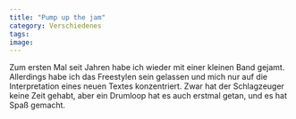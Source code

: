 ```yaml
---
title: "Pump up the jam"
category: Verschiedenes
tags: 
image: 
---
```


Zum ersten Mal seit Jahren habe ich wieder mit einer kleinen Band gejamt. Allerdings habe ich das Freestylen sein gelassen und mich nur auf die Interpretation eines neuen Textes konzentriert. Zwar hat der Schlagzeuger keine Zeit gehabt, aber ein Drumloop hat es auch erstmal getan, und es hat Spaß gemacht.